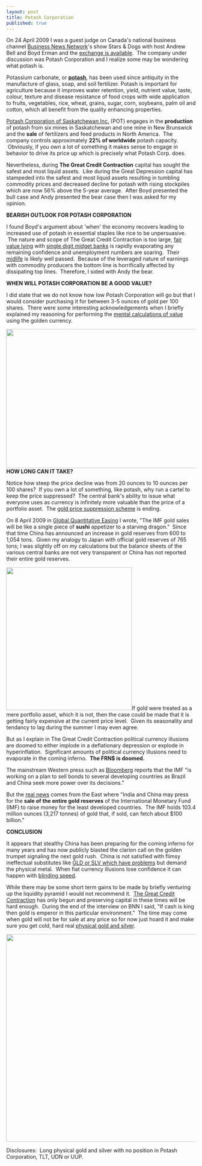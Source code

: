 ```yaml
---
layout: post
title: Potash Corporation
published: true
---
```

<p>On 24 April 2009 I was a guest judge on Canada's national business channel <a href="http://www.bnn.ca/" target="_blank">Business News Network</a>'s show Stars &amp; Dogs with host Andrew Bell and Boyd Erman and the <a href="http://podcast.runtogold.com/2009/04/25/rtg-32-2009-04-25/" target="_blank">exchange is available</a>.  The company under discussion was Potash Corporation and I realize some may be wondering what potash is.</p>
<p>Potassium carbonate, or <strong><a href="http://en.wikipedia.org/wiki/Potash" target="_blank">potash</a></strong>, has been used since antiquity in the manufacture of glass, soap, and soil fertilizer. Potash is important for agriculture because it improves water retention, yield, nutrient value, taste, colour, texture and disease resistance of food crops with wide application to fruits, vegetables, rice, wheat, grains, sugar, corn, soybeans, palm oil and cotton, which all benefit from the quality enhancing properties.</p>
<p><a href="http://finance.yahoo.com/q/pr?s=POT" target="_blank">Potash Corporation of Saskatchewan Inc.</a> (POT) engages in the <strong>production</strong> of potash from six mines in Saskatchewan and one mine in New Brunswick and the <strong>sale</strong> of fertilizers and feed products in North America.  The company controls approximately <strong>22% of worldwide</strong> potash capacity.  Obviously, if you own a lot of something it makes sense to engage in behavior to drive its price up which is precisely what Potash Corp. does.</p>
<p>Nevertheless, during <strong>The Great Credit Contraction</strong> capital has sought the safest and most liquid assets.  Like during the Great Depression capital has stampeded into the safest and most liquid assets resulting in tumbling commodity prices and decreased decline for potash with rising stockpiles which are now 56% above the 5-year average.  After Boyd presented the bull case and Andy presented the bear case then I was asked for my opinion.</p>
<p><strong>BEARISH OUTLOOK FOR POTASH CORPORATION</strong></p>
<p>I found Boyd's argument about 'when' the economy recovers leading to increased use of potash in essential staples like rice to be unpersuasive.  The nature and scope of The Great Credit Contraction is too large, <a href="http://www.runtogold.com/2009/04/fair-value-lying/" target="_blank">fair value lying</a> with <a href="http://www.runtogold.com/2009/02/a-herd-of-single-digit-midgets/" target="_blank">single digit midget banks</a> is rapidly evaporating any remaining confidence and unemployment numbers are soaring.  Their <a title="midlife" href="http://www.midlifebachelor.com" target="_blank">midlife</a> is likely well passed.  Because of the leveraged nature of earnings with commodity producers the bottom line is horrifically affected by dissipating top lines.  Therefore, I sided with Andy the bear.</p>
<p><strong>WHEN WILL POTASH CORPORATION BE A GOOD VALUE?</strong></p>
<p>I did state that we do not know how low Potash Corporation will go but that I would consider purchasing it for between 3-5 ounces of gold per 100 shares.  There were some interesting acknowledgements when I briefly explained my reasoning for performing the <a href="http://www.runtogold.com/2008/08/value-calculation/" target="_blank">mental calculations of value</a> using the golden currency.</p>
<p><a href="http://www.runtogold.com" target="_blank"><img class="aligncenter" title="Potash Corporation" src="{{ site.baseurl }}/images/Potash-Corporation.jpg" alt="" width="600" height="369" /></a><strong>HOW LONG CAN IT TAKE?</strong></p>
<p>Notice how steep the price decline was from 20 ounces to 10 ounces per 100 shares?  If you own a lot of something, like potash, why run a cartel to keep the price suppressed?  The central bank's ability to issue what everyone uses as currency is infinitely more valuable than the price of a portfolio asset.  The <a href="http://www.runtogold.com/2005/09/goldrush-21/" target="_blank">gold price suppression scheme</a> is ending.</p>
<p>On 8 April 2009 in <a href="http://www.runtogold.com/2009/04/global-quantitative-easing/" target="_blank">Global Quantitative Easing</a> I wrote, "The IMF gold sales will be like a single piece of <strong>sushi</strong> appetizer to a starving dragon."  Since that time China has announced an increase in gold reserves from 600 to 1,054 tons.  Given my analogy to Japan with official gold reserves of 765 tons; I was slightly off on my calculations but the balance sheets of the various central banks are not very transparent or China has not reported their entire gold reserves.</p>
<p><a href="http://www.creditcontraction.com" target="_blank"><img class="alignright" title="Central Bank currency reserves" src="{{ site.baseurl }}/images/Paper-Reserves.jpg" alt="" width="334" height="379" /></a>If gold were treated as a mere portfolio asset, which it is not, then the case could be made that it is getting fairly expensive at the current price level.  Given its seasonality and tendancy to lag during the summer I may even agree.</p>
<p>But as I explain in The Great Credit Contraction political currency illusions are doomed to either implode in a deflationary depression or explode in hyperinflation.  Significant amounts of political currency illusions need to evaporate in the coming inferno.  <strong>The FRN$ is doomed.</strong></p>
<p>The mainstream Western press such as <a href="http://www.bloomberg.com/apps/news?pid=newsarchive&amp;sid=aUGVsyn7q2qo" target="_blank">Bloomberg</a> reports that the IMF "is working on a plan to sell bonds to several developing countries as Brazil and China seek more power over its decisions."</p>
<p>But the <a href="http://www.mydigitalfc.com/news/india-and-china-want-imf-sell-its-100b-gold-897" target="_blank">real news</a> comes from the East where "India and China may press for the <strong>sale of the entire gold reserves</strong> of the International Monetary Fund (IMF) to raise money for the least developed countries.  The IMF holds 103.4 million ounces (3,217 tonnes) of gold that, if sold, can fetch about $100 billion."</p>
<p><strong>CONCLUSION</strong></p>
<p>It appears that stealthy China has been preparing for the coming inferno for many years and has now publicly blasted the clarion call on the golden trumpet signaling the next gold rush.  China is not satisfied with flimsy ineffectual substitutes like <a href="http://www.runtogold.com/2008/12/a-problem-with-gld-and-slv-etfs/" target="_blank">GLD or SLV which have problems</a> but demand the physical metal.  When fiat currency illusions lose confidence it can happen with <a href="http://www.runtogold.com/2008/09/lehman-and-speed/" target="_blank">blinding speed</a>.</p>
<p>While there may be some short term gains to be made by briefly venturing up the liquidity pyramid I would not recommend it.  <a href="http://www.creditcontraction.com" target="_blank">The Great Credit Contraction</a> has only begun and preserving capital in these times will be hard enough.  During the end of the interview on BNN I said, "If cash is king then gold is emperor in this particular environment."  The time may come when gold will not be for sale at any price so for now just hoard it and make sure you get cold, hard real <a href="http://www.runtogold.com/goldmoney" target="_blank">physical gold and silver</a>.</p>
<p><a href="http://www.creditcontraction.com" target="_blank"><img class="aligncenter" title="The Great Credit Contraction Liquidity Pyramid" src="{{ site.baseurl }}/images/Liquidity-Pyramid.jpg" alt="" width="600" height="551" /></a></p>
<p>Disclosures:  Long physical gold and silver with no position in Potash Corporation, TLT, UDN or UUP.</p>
